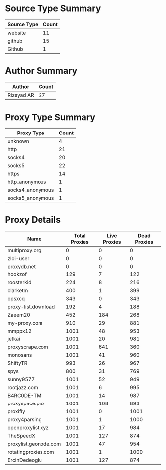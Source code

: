 # Source Type Summary

| Source Type | Count |
|-------------|-------|
| website | 11 |
| github | 15 |
| Github | 1 |


# Author Summary

| Author | Count |
|--------|-------|
| Rizsyad AR | 27 |


# Proxy Type Summary

| Proxy Type | Count |
|------------|-------|
| unknown | 4 |
| http | 21 |
| socks4 | 20 |
| socks5 | 22 |
| https | 14 |
| http_anonymous | 1 |
| socks4_anonymous | 1 |
| socks5_anonymous | 1 |


# Proxy Details

| Name | Total Proxies | Live Proxies | Dead Proxies |
|------|---------------|--------------|---------------|
| multiproxy.org | 0 | 0 | 0 |
| zloi-user | 0 | 0 | 0 |
| proxydb.net | 0 | 0 | 0 |
| hookzof | 129 | 7 | 122 |
| roosterkid | 224 | 8 | 216 |
| clarketm | 400 | 1 | 399 |
| opsxcq | 343 | 0 | 343 |
| proxy-list.download | 192 | 4 | 188 |
| Zaeem20 | 452 | 184 | 268 |
| my-proxy.com | 910 | 29 | 881 |
| mmppx12 | 1001 | 48 | 953 |
| jetkai | 1001 | 20 | 981 |
| proxyscrape.com | 1001 | 641 | 360 |
| monosans | 1001 | 41 | 960 |
| ShiftyTR | 993 | 26 | 967 |
| spys | 800 | 31 | 769 |
| sunny9577 | 1001 | 52 | 949 |
| rootjazz.com | 1001 | 6 | 995 |
| B4RC0DE-TM | 1001 | 14 | 987 |
| proxyspace.pro | 1001 | 108 | 893 |
| proxifly | 1001 | 0 | 1001 |
| proxy4parsing | 1001 | 1 | 1000 |
| openproxylist.xyz | 1001 | 17 | 984 |
| TheSpeedX | 1001 | 127 | 874 |
| proxylist.geonode.com | 1001 | 47 | 954 |
| rotatingproxies.com | 1001 | 1 | 1000 |
| ErcinDedeoglu | 1001 | 127 | 874 |

